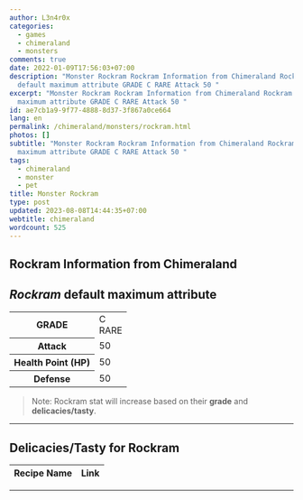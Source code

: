```yaml
---
author: L3n4r0x
categories:
  - games
  - chimeraland
  - monsters
comments: true
date: 2022-01-09T17:56:03+07:00
description: "Monster Rockram Rockram Information from Chimeraland Rockram
  default maximum attribute GRADE C RARE Attack 50 "
excerpt: "Monster Rockram Rockram Information from Chimeraland Rockram default
  maximum attribute GRADE C RARE Attack 50 "
id: ae7cb1a9-9f77-4888-8d37-3f867a0ce664
lang: en
permalink: /chimeraland/monsters/rockram.html
photos: []
subtitle: "Monster Rockram Rockram Information from Chimeraland Rockram default
  maximum attribute GRADE C RARE Attack 50 "
tags:
  - chimeraland
  - monster
  - pet
title: Monster Rockram
type: post
updated: 2023-08-08T14:44:35+07:00
webtitle: chimeraland
wordcount: 525
---
```


<link
  rel="stylesheet"
  href="https://rawcdn.githack.com/dimaslanjaka/Web-Manajemen/870a349/css/bootstrap-5-3-0-alpha3-wrapper.css"
/>
<section id="bootstrap-wrapper">
  <div data-bs-theme="dark">
    <h2>Rockram Information from Chimeraland</h2>
    <h2 id="attribute"><i>Rockram</i> default maximum attribute</h2>
    <div class="row">
      <div class="col mb-2">
        <div class="card">
          <div class="card-body">
            <table>
              <tr>
                <th>GRADE</th>
                <td>C <br /><span class="text-primary">RARE</span></td>
              </tr>
              <tr>
                <th>Attack</th>
                <td>50</td>
              </tr>
              <tr>
                <th>Health Point (HP)</th>
                <td>50</td>
              </tr>
              <tr>
                <th>Defense</th>
                <td>50</td>
              </tr>
            </table>
          </div>
        </div>
      </div>
    </div>
    <blockquote class="bd-callout bd-callout-warning">
      Note: Rockram stat will increase based on their <b>grade</b> and
      <b>delicacies/tasty</b>.
    </blockquote>
    <hr />
    <h2 id="delicacies">Delicacies/Tasty for Rockram</h2>
    <div class="card">
      <div class="card-body">
        <div class="table-responsive">
          <table class="table table-striped">
            <thead>
              <tr>
                <th>Recipe Name</th>
                <th>Link</th>
              </tr>
            </thead>
            <tbody></tbody>
          </table>
        </div>
      </div>
    </div>
    <hr />
  </div>
</section>